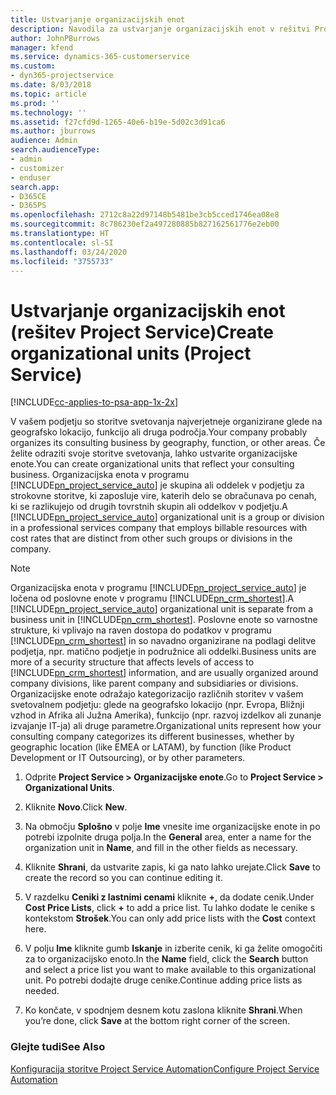 ```yaml
---
title: Ustvarjanje organizacijskih enot
description: Navodila za ustvarjanje organizacijskih enot v rešitvi Project Service
author: JohnPBurrows
manager: kfend
ms.service: dynamics-365-customerservice
ms.custom:
- dyn365-projectservice
ms.date: 8/03/2018
ms.topic: article
ms.prod: ''
ms.technology: ''
ms.assetid: f27cfd9d-1265-40e6-b19e-5d02c3d91ca6
ms.author: jburrows
audience: Admin
search.audienceType:
- admin
- customizer
- enduser
search.app:
- D365CE
- D365PS
ms.openlocfilehash: 2712c8a22d97148b5481be3cb5cced1746ea08e8
ms.sourcegitcommit: 8c786230ef2a497280885b827162561776e2eb00
ms.translationtype: HT
ms.contentlocale: sl-SI
ms.lasthandoff: 03/24/2020
ms.locfileid: "3755733"
---
```

# <a name="create-organizational-units-project-service"></a><span data-ttu-id="13b37-103">Ustvarjanje organizacijskih enot (rešitev Project Service)</span><span class="sxs-lookup"><span data-stu-id="13b37-103">Create organizational units (Project Service)</span></span>

[!INCLUDE[cc-applies-to-psa-app-1x-2x](../includes/cc-applies-to-psa-app-1x-2x.md)]

<span data-ttu-id="13b37-104">V vašem podjetju so storitve svetovanja najverjetneje organizirane glede na geografsko lokacijo, funkcijo ali druga področja.</span><span class="sxs-lookup"><span data-stu-id="13b37-104">Your company probably organizes its consulting business by geography, function, or other areas.</span></span> <span data-ttu-id="13b37-105">Če želite odraziti svoje storitve svetovanja, lahko ustvarite organizacijske enote.</span><span class="sxs-lookup"><span data-stu-id="13b37-105">You can create organizational units that reflect your consulting business.</span></span> <span data-ttu-id="13b37-106">Organizacijska enota v programu [!INCLUDE[pn_project_service_auto](../includes/pn-project-service-auto.md)] je skupina ali oddelek v podjetju za strokovne storitve, ki zaposluje vire, katerih delo se obračunava po cenah, ki se razlikujejo od drugih tovrstnih skupin ali oddelkov v podjetju.</span><span class="sxs-lookup"><span data-stu-id="13b37-106">A [!INCLUDE[pn_project_service_auto](../includes/pn-project-service-auto.md)] organizational unit is a group or division in a professional services company that employs billable resources with cost rates that are distinct from other such groups or divisions in the company.</span></span>  
  
> [!NOTE]
>  <span data-ttu-id="13b37-107">Organizacijska enota v programu [!INCLUDE[pn_project_service_auto](../includes/pn-project-service-auto.md)] je ločena od poslovne enote v programu [!INCLUDE[pn_crm_shortest](../includes/pn-crm-shortest.md)].</span><span class="sxs-lookup"><span data-stu-id="13b37-107">A [!INCLUDE[pn_project_service_auto](../includes/pn-project-service-auto.md)] organizational unit is separate from a business unit in [!INCLUDE[pn_crm_shortest](../includes/pn-crm-shortest.md)].</span></span> <span data-ttu-id="13b37-108">Poslovne enote so varnostne strukture, ki vplivajo na raven dostopa do podatkov v programu [!INCLUDE[pn_crm_shortest](../includes/pn-crm-shortest.md)] in so navadno organizirane na podlagi delitve podjetja, npr. matično podjetje in podružnice ali oddelki.</span><span class="sxs-lookup"><span data-stu-id="13b37-108">Business units are more of a security structure that affects levels of access to [!INCLUDE[pn_crm_shortest](../includes/pn-crm-shortest.md)] information, and are usually organized around company divisions, like parent company and subsidiaries or divisions.</span></span> <span data-ttu-id="13b37-109">Organizacijske enote odražajo kategorizacijo različnih storitev v vašem svetovalnem podjetju: glede na geografsko lokacijo (npr. Evropa, Bližnji vzhod in Afrika ali Južna Amerika), funkcijo (npr. razvoj izdelkov ali zunanje izvajanje IT-ja) ali druge parametre.</span><span class="sxs-lookup"><span data-stu-id="13b37-109">Organizational units represent how your consulting company categorizes its different businesses, whether by geographic location (like EMEA or LATAM), by function (like Product Development or IT Outsourcing), or by other parameters.</span></span>  
  
1.  <span data-ttu-id="13b37-110">Odprite **Project Service > Organizacijske enote**.</span><span class="sxs-lookup"><span data-stu-id="13b37-110">Go to **Project Service > Organizational Units**.</span></span>  
  
2.  <span data-ttu-id="13b37-111">Kliknite **Novo**.</span><span class="sxs-lookup"><span data-stu-id="13b37-111">Click **New**.</span></span>  
  
3.  <span data-ttu-id="13b37-112">Na območju **Splošno** v polje **Ime** vnesite ime organizacijske enote in po potrebi izpolnite druga polja.</span><span class="sxs-lookup"><span data-stu-id="13b37-112">In the **General** area, enter a name for the organization unit in **Name**, and fill in the other fields as necessary.</span></span>  
  
4.  <span data-ttu-id="13b37-113">Kliknite **Shrani**, da ustvarite zapis, ki ga nato lahko urejate.</span><span class="sxs-lookup"><span data-stu-id="13b37-113">Click **Save** to create the record so you can continue editing it.</span></span>  
  
5.  <span data-ttu-id="13b37-114">V razdelku **Ceniki z lastnimi cenami** kliknite **+**, da dodate cenik.</span><span class="sxs-lookup"><span data-stu-id="13b37-114">Under **Cost Price Lists**, click **+** to add a price list.</span></span> <span data-ttu-id="13b37-115">Tu lahko dodate le cenike s kontekstom **Strošek**.</span><span class="sxs-lookup"><span data-stu-id="13b37-115">You can only add price lists with the **Cost** context here.</span></span>  
  
6.  <span data-ttu-id="13b37-116">V polju **Ime** kliknite gumb **Iskanje** in izberite cenik, ki ga želite omogočiti za to organizacijsko enoto.</span><span class="sxs-lookup"><span data-stu-id="13b37-116">In the **Name** field, click the **Search** button and select a price list you want to make available to this organizational unit.</span></span> <span data-ttu-id="13b37-117">Po potrebi dodajte druge cenike.</span><span class="sxs-lookup"><span data-stu-id="13b37-117">Continue adding price lists as needed.</span></span>  
  
7.  <span data-ttu-id="13b37-118">Ko končate, v spodnjem desnem kotu zaslona kliknite **Shrani**.</span><span class="sxs-lookup"><span data-stu-id="13b37-118">When you’re done, click **Save** at the bottom right corner of the screen.</span></span>  
  
### <a name="see-also"></a><span data-ttu-id="13b37-119">Glejte tudi</span><span class="sxs-lookup"><span data-stu-id="13b37-119">See Also</span></span>  
 [<span data-ttu-id="13b37-120">Konfiguracija storitve Project Service Automation</span><span class="sxs-lookup"><span data-stu-id="13b37-120">Configure Project Service Automation</span></span>](../project-service/configure.md)
